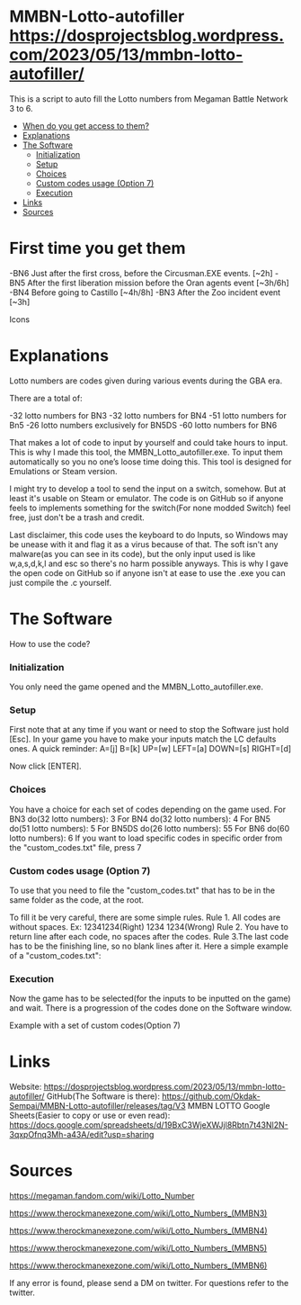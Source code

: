 # MMBN-Lotto-autofiller https://dosprojectsblog.wordpress.com/2023/05/13/mmbn-lotto-autofiller/
This is a script to auto fill the Lotto numbers from Megaman Battle Network 3 to 6.

- [When do you get access to them?](#first-time-you-get-them)
- [Explanations](#explanations)
- [The Software](#the-software)
  - [Initialization](#initialization)
  - [Setup](#setup)
  - [Choices](#choices)
  - [Custom codes usage (Option 7)](#custom_anchor)
  - [Execution](#execution)
- [Links](#links)
- [Sources](#sources)

# First time you get them

-BN6 Just after the first cross, before the Circusman.EXE events. [~2h]
-BN5 After the first liberation mission before the Oran agents event [~3h/6h]
-BN4 Before going to Castillo [~4h/8h]
-BN3 After the Zoo incident event [~3h]

Icons

# Explanations

Lotto numbers are codes given during various events during the GBA era.

There are a total of:

-32 lotto numbers for BN3
-32 lotto numbers for BN4
-51 lotto numbers for Bn5
-26 lotto numbers exclusively for BN5DS
-60 lotto numbers for BN6

That makes a lot of code to input by yourself and could take hours to input.
This is why I made this tool, the MMBN_Lotto_autofiller.exe. To input them automatically so you no one’s loose time doing this. This tool is designed for Emulations or Steam version.

I might try to develop a tool to send the input on a switch, somehow. But at least it's usable on Steam or emulator.
The code is on GitHub so if anyone feels to implements something for the switch(For none modded Switch) feel free, just don't be a trash and credit.

Last disclaimer, this code uses the keyboard to do Inputs, so Windows may be unease with it and flag it as a virus because of that. The soft isn't any malware(as you can see in its code), but the only input used is like w,a,s,d,k,l and esc so there's no harm possible anyways.
This is why I gave the open code on GitHub so if anyone isn't at ease to use the .exe you can just compile the .c yourself.

# The Software

How to use the code?

### Initialization
You only need the game opened and the MMBN_Lotto_autofiller.exe.

### Setup
First note that at any time if you want or need to stop the Software just hold [Esc].
In your game you have to make your inputs match the LC defaults ones.
A quick reminder:
A=[j] B=[k]
UP=[w] LEFT=[a] DOWN=[s] RIGHT=[d]

Now click [ENTER].

### Choices
You have a choice for each set of codes depending on the game used.
For BN3 do(32 lotto numbers): 3
For BN4 do(32 lotto numbers): 4
For BN5 do(51 lotto numbers): 5
For BN5DS do(26 lotto numbers): 55
For BN6 do(60 lotto numbers): 6
If you want to load specific codes in specific order from the "custom_codes.txt" file, press 7

<a name="custom_anchor"></a>
### Custom codes usage (Option 7)
To use that you need to file the "custom_codes.txt" that has to be in the same folder as the code, at the root.

To fill it be very careful, there are some simple rules.
Rule 1. All codes are without spaces. Ex: 12341234(Right) 1234 1234(Wrong)
Rule 2. You have to return line after each code, no spaces after the codes.
Rule 3.The last code has to be the finishing line, so no blank lines after it.
Here a simple example of a "custom_codes.txt":

### Execution
Now the game has to be selected(for the inputs to be inputted on the game) and wait.
There is a progression of the codes done on the Software window.

Example with a set of custom codes(Option 7)

# Links
Website: https://dosprojectsblog.wordpress.com/2023/05/13/mmbn-lotto-autofiller/
GitHub(The Software is there): https://github.com/Okdak-Sempai/MMBN-Lotto-autofiller/releases/tag/V3
MMBN LOTTO Google Sheets(Easier to copy or use or even read): https://docs.google.com/spreadsheets/d/19BxC3WjeXWJjl8Rbtn7t43Nl2N-3qxpOfnq3Mh-a43A/edit?usp=sharing

# Sources

https://megaman.fandom.com/wiki/Lotto_Number

https://www.therockmanexezone.com/wiki/Lotto_Numbers_(MMBN3)

https://www.therockmanexezone.com/wiki/Lotto_Numbers_(MMBN4)

https://www.therockmanexezone.com/wiki/Lotto_Numbers_(MMBN5)

https://www.therockmanexezone.com/wiki/Lotto_Numbers_(MMBN6)

If any error is found, please send a DM on twitter. For questions refer to the twitter.
